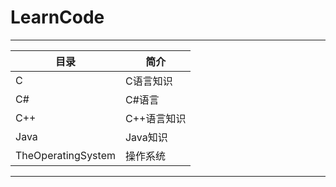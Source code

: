 LearnCode
===========================

****
	
|目录|简介|
|---|---
|C      |C语言知识
|C#		|C#语言
|C++	|C++语言知识
|Java  	|Java知识
|TheOperatingSystem|操作系统


****


